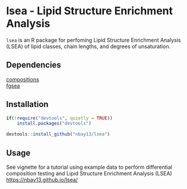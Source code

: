 # lsea - Lipid Structure Enrichment Analysis

`lsea` is an R package for perfoming Lipid Structure Enrichment Analysis (LSEA) of lipid classes, chain lengths, and degrees of unsaturation.

## Dependencies
[compositions](https://cran.r-project.org/web/packages/compositions/index.html) <br />
[fgsea](https://bioconductor.org/packages/release/bioc/html/fgsea.html)

## Installation
```R
if(!require("devtools", quietly = TRUE))
    install.packages("devtools")

devtools::install_github("nbay13/lsea")
```
## Usage
See vignette for a tutorial using example data to perform differential composition testing and Lipid Structure Enrichment Analysis (LSEA) <br />
https://nbay13.github.io/lsea/
